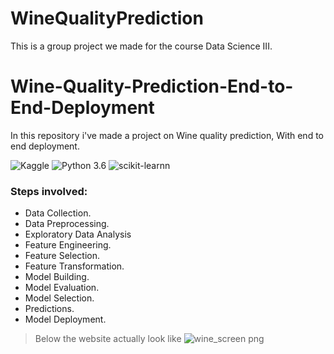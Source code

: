 # WineQualityPrediction
This is a group project we made for the course Data Science III.
# Wine-Quality-Prediction-End-to-End-Deployment
In this repository i've made a project on Wine quality prediction, With end to end deployment.

![Kaggle](https://img.shields.io/badge/Dataset-Kaggle-blue.svg) ![Python 3.6](https://img.shields.io/badge/Python-3.6-brightgreen.svg) ![scikit-learnn](https://img.shields.io/badge/Library-Scikit_Learn-orange.svg)

### Steps involved:
* Data Collection.
* Data Preprocessing.
* Exploratory Data Analysis
* Feature Engineering.
* Feature Selection.
* Feature Transformation.
* Model Building.
* Model Evaluation.
* Model Selection.
* Predictions.
* Model Deployment.


> Below the website actually look like
![wine_screen png](https://user-images.githubusercontent.com/64009514/102008781-180fbb80-3d59-11eb-9b04-74d3403f10b9.jpg)

